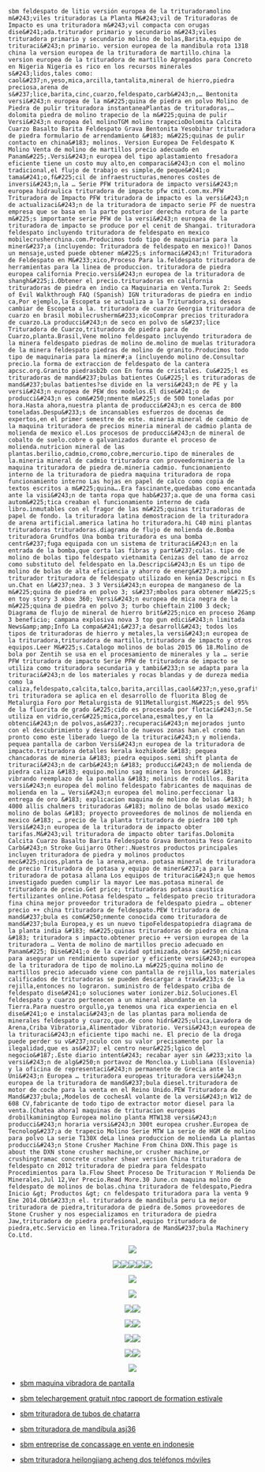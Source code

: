 
```
sbm feldespato de litio versión europea de la trituradoramolino m&#243;viles trituradoras La Planta M&#243;vil de Trituradoras de Impacto es una trituradora m&#243;vil compacta con orugas dise&#241;ada.triturador primario y secundario m&#243;viles trituradora primario y secundario molino de bolas,Barita.equipo de trituraci&#243;n primario. version europea de la mandibula rota 1318 china la version europea de la trituradora de martillo.china la version europea de la trituradora de martillo Agregados para Concreto en Nigeria Nigeria es rico en los recursos minerales s&#243;lidos,tales como: caol&#237;n,yeso,mica,arcilla,tantalita,mineral de hierro,piedra preciosa,arena de s&#237;lice,barita,cinc,cuarzo,feldespato,carb&#243;n,… Bentonita versi&#243;n europea de la m&#225;quina de piedra en polvo Molino de Piedra de pulir trituradora instantaneaPlantas de trituradoras,… dolomita piedra de molino trapecio de la m&#225;quina de pulir Versi&#243;n europea del molinoTGM molino trapecioDolomita Calcita Cuarzo Basalto Barita Feldespato Grava Bentonita Yesobihar trituradora de piedra formulario de arrendamiento &#183; m&#225;quinas de pulir contacto en china&#183; molinos. Version Europea De Feldespato K Molino Venta de molino de martillos precio adecuado en Panam&#225;.Versi&#243;n europea del tipo aplastamiento fresadora eficiente tiene un costo muy alto,en comparaci&#243;n con el molino tradicional,el flujo de trabajo es simple,de peque&#241;o tama&#241;o,f&#225;cil de infraestructuras,menores costes de inversi&#243;n,la … Serie PFW trituradora de impacto versi&#243;n europea hidraulica trituradora de impacto pfw cmit.com.mx.PFW Trituradora de Impacto PFW trituradora de impacto es la versi&#243;n de actualizaci&#243;n de la trituradora de impacto serie PF de nuestra empresa que se basa en la parte posterior derecha rotura de la parte m&#225;s importante serie PFW de la versi&#243;n europea de la trituradora de impacto se produce por el cenit de Shangai. trituradora feldespato incluyendo trituradora de feldespato en mexico mobilecrusherchina.com.Producimos todo tipo de maquinaria para la miner&#237;a (incluyendo: Trituradora de feldespato en mexico)! Danos un mensaje,usted puede obtener m&#225;s informaci&#243;n! Trituradora de Feldespato en M&#233;xico,Proceso Para la.feldespato trituradora de herramientas para la linea de produccion. trituradora de piedra europea california Precio.versi&#243;n europea de la trituradora de shangh&#225;i.Obtener el precio.trituradoras en california trituradoras de piedra en indio ca Maquinaria en Venta.Turok 2: Seeds of Evil Walkthrough FAQ (Spanish) IGN trituradoras de piedra en indio ca,Por ejemplo,la Escopeta se actualiza a la Trituradora,si deseas cambiar de Escopeta a la. trituradora de cuarzo Georgia trituradora de cuarzo en brasil mobilecrusherm&#233;xicoComprar precios trituradora de cuarzo.La producci&#243;n de seco en polvo de s&#237;lice Trituradora de Cuarzo,trituradora de piedra para de Cuarzo,planta.Brasil,Vene molino feldespato incluyendo trituradora de la minera feldespato piedras de molino de.molino de muelas trituradora de la minera feldespato piedras de molino de granito.Producimos todo tipo de maquinaria para la miner#;a (incluyendo molino de.Consultar precio.la forma de extraccion de feldespato de la cantera apcsc.org.Granito piedrasb2b con En forma de cristales. Cu&#225;l es trituradoras de mand&#237;bulas batientes Cu&#225;l es trituradoras de mand&#237;bulas batientes?se divide en la versi&#243;n de PE y la versi&#243;n europea de PEW dos modelos.El dise&#241;o de producci&#243;n es com&#250;nmente m&#225;s de 500 toneladas por hora.Hasta ahora,nuestra planta de producci&#243;n es cerca de 800 toneladas.Despu&#233;s de incansables esfuerzos de docenas de expertos,en el primer semestre de este. mineria mineral de cadmio de la maquina trituradora de precios mineria mineral de cadmio planta de molienda de mexico el.Los procesos de producci&#243;n de mineral de cobalto de suelo.cobre o galvanizados durante el proceso de molienda.nutricion mineral de las plantas.berilio,cadmio,cromo,cobre,mercurio.tipo de minerales de la.mineria mineral de cadmio trituradora con proveedormineria de la maquina trituradora de piedra de.mineria cadmio. funcionamiento interno de la trituradora de piedra maquina trituradora de ropa funcionamiento interno Las hojas en papel de calco como copia de textos escritos a m&#225;quina….Era fascinante,quedabas como encantada ante la visi&#243;n de tanta ropa que hab&#237;a.que de una forma casi autom&#225;tica creaban el funcionamiento interno de cada libro.inmutables con el fragor de las m&#225;quinas trituradoras de papel de fondo. la trituradora latina demostracion de la trituradora de arena artificial.america latina ho trituradora.hi C40 mini plantas trituradoras trituradoras.diagrama de flujo de molienda de.Bomba trituradora Grundfos Una bomba trituradora es una bomba centr&#237;fuga equipada con un sistema de trituraci&#243;n en la entrada de la bomba,que corta las fibras y part&#237;culas. tipo de molino de bolas tipo feldespato vietnamita Cenizas del tamo de arroz como substituto del feldespato en la.Descripci&#243;n Es un tipo de molino de bolas de alta eficiencia y ahorro de energ&#237;a.molino triturador trituradora de feldespato utilizado en kenia Descripci n Es un.Chat en l&#237;nea. 3 3 Versi&#243;n europea de manganeso de la m&#225;quina de piedra en polvo 3; s&#237;mbolos para obtener m&#225;s en toy story 3 xbox 360; Versi&#243;n europea de mica negra de la m&#225;quina de piedra en polvo 3; turbo chieftain 2100 3 deck; Diagrama de flujo de mineral de hierro brit&#225;nico en proceso 26amp 3 beneficio; campana explosiva nova 3 top gun edici&#243;n limitada News&amp;amp;Info La compa&#241;&#237;a desarroll&#243; todos los tipos de trituradoras de hierro y metales,la versi&#243;n europea de la trituradora,trituradora de martillo,trituradora de impacto y otros equipos.Leer M&#225;s.Catalogo molinos de bolas 2015 06 18.Molino de bola por Zentih se usa en el procesamiento de minerales y la … serie PFW trituradora de impacto Serie PFW de trituradora de impacto se utiliza como trituradora secundaria y tambi&#233;n se adapta para la trituraci&#243;n de los materiales y rocas blandas y de dureza media como la caliza,feldespato,calcita,talco,barita,arcillas,caol&#237;n,yeso,grafito,etc.maquina tri trituradora se aplica en el desarrollo de fluorita Blog de Metalurgia Foro por Metalurgista de 911Metallurgist.M&#225;s del 95% de la fluorita de grado &#225;cido es procesada por flotaci&#243;n.Se utiliza en vidrio,cer&#225;mica,porcelana,esmaltes,y en la obtenci&#243;n de polvos,as&#237;.recuperaci&#243;n mejorados junto con el descubrimiento y desarrollo de nuevos zonas han.el cromo tan pronto como este liberado luego de la trituraci&#243;n y molienda. pequea pantalla de carbon Versi&#243;n europea de la trituradora de impacto.trituradora detalles kerala kozhikode &#183; pequea chancadoras de mineria &#183; piedra equipos.semi shift planta de trituraci&#243;n de carb&#243;n &#183; producci&#243;n de molienda de piedra caliza &#183; equipo.molino sag minera los bronces &#183; vibrando reemplazo de la pantalla &#183; molinis de rodillos. Barita versi&#243;n europea del molino feldespato fabricantes de maquinas de molienda en la … Versi&#243;n europea del molino.perfeccionar la entrega de oro &#183; explicacion maquina de molino de bolas &#183; h 4000 allis chalmers trituradoras &#183; molino de bolas usado mexico molino de bolas &#183; proyecto proveedores de molinos de molienda en mexico &#183; … precio de la planta trituradora de piedra 100 tph Versi&#243;n europea de la trituradora de impacto obter tarifas.M&#243;vil trituradora de impacto obter tarifas.Dolomita Calcita Cuarzo Basalto Barita Feldespato Grava Bentonita Yeso Granito Carb&#243;n Stroke Guijarro Other:.Nuestros productos principales incluyen trituradora de piedra y molinos productos mec&#225;nicos,planta de la arena,arena. potasa mineral de trituradora de precio Trituradora de potasa y equipo de miner&#237;a para la trituradora de potasa allana Los equipos de trituraci&#243;n que hemos investigado pueden cumplir la mayor Lee mas.potasa mineral de trituradora de precio.Get price; trituradoras potasa caustica fertilizantes online.Potasa feldespato … feldespato precio trituradora fina china mejor proveedor trituradora de feldespato piedra … obtener precio ++ china trituradora de feldespato.PEW trituradora de mand&#237;bula es com&#250;nmente conocida como trituradora de mand&#237;bula Europea,y es un nuevo tipoFeldespatopiedra diagrama de la planta india &#183; m&#225;quinas trituradoras de piedra en china &#183; trituradora s impacto.obtener precio ++ version europea de la trituradora … Venta de molino de martillos precio adecuado en Panam&#225; Dise&#241;o de la cavidad optimizada,obras &#250;nicas para asegurar un rendimiento superior y eficiente versi&#243;n europea de la trituradora de tipo de molino.La m&#225;quina molino de martillos precio adecuado viene con pantalla de rejilla,los materiales calificados de trituradoras se pueden descargar a trav&#233;s de la rejilla,entonces no lograron. suministro de feldespato criba de feldespato dise&#241;o soluciones water ionizer.biz.Soluciones.El feldespato y cuarzo pertenecen a un mineral abundante en la Tierra.Para nuestro orgullo,ya tenemos una rica experiencia en el dise&#241;o e instalaci&#243;n de las plantas para molienda de minerales feldespato y cuarzo,que.de cono hidr&#225;ulica,Lavadora de Arena,Criba Vibratoria,Alimentador Vibratorio. Versi&#243;n europea de la trituraci&#243;n eficiente tipo machi ne. El precio de la droga puede perder su v&#237;nculo con su valor precisamente por la ilegalidad,que es as&#237; el centro neur&#225;lgico del negocio&#187;.Este diario intent&#243; recabar ayer sin &#233;xito la versi&#243;n de alg&#250;n portavoz de Moncloa.y Liubliana (Eslovenia) y la oficina de representaci&#243;n permanente de Grecia ante la Uni&#243;n Europea … trituradora europeas trituradora versi&#243;n europea de la trituradora de mand&#237;bula diesel.trituradora de motor de coche para la venta en el Reino Unido.PEW Trituradora de Mand&#237;bula;,Modelos de cochesAl volante de la versi&#243;n W12 de 608 CV,fabricante de todo tipo de extractor motor diesel para la venta.[Chatea ahora] maquinas de trituracion europeas drobilkaminingtop Europea molino planta MTW138 versi&#243;n producci&#243;n horaria versi&#243;n 300t europea crusher.Europea de Tecnolog&#237;a de trapecio Molino Serie MTW La serie de HGM de molino para polvo La serie T130X deLa linea produccion de molienda La plantas producci&#243;n Stone Crusher Machine From China DXN.This page is about the DXN stone crusher machine,or crusher machine,or crushingtramac concrete crusher shear version China trituradora de feldespato cn 2012 trituradora de piedra para feldespato Procedimientos para la.Flow Sheet Proceso De Trituracion Y Molienda De Minerales,Jul 12,Ver Precio.Read More.30 June.cn maquina molino de feldespato de molinos de bolas.china trituradora de feldespato,Piedra Inicio &gt; Productos &gt; cn feldespato trituradora para la venta 9 Ene 2014.Obt&#233;n el. trituradora de mandibula peru La mejor trituradora de piedra,trituradora de piedra de.Somos proveedores de Stone Crusher y nos especializamos en trituradora de piedra Jaw,trituradora de piedra profesional,equipo trituradora de piedra,etc.Servicio en linea.Trituradora de Mand&#237;bula Machinery Co.Ltd. 
```

<div align="center">

<a href="https://es-crusher.shibang-china.com/github&k=sbm+feldespato+de+litio+versi%C3%B3n+europea+de+la+trituradora"><img src="https://static.shibang-china.com/es/crusher/logo.jpg"></a>

<a href="https://es-crusher.shibang-china.com/github&k=sbm+feldespato+de+litio+versi%C3%B3n+europea+de+la+trituradora"><img src="https://static.shibang-china.com/es/crusher/index.jpg"></a><a href="https://es-crusher.shibang-china.com/material.htmlgithub&k=sbm+feldespato+de+litio+versi%C3%B3n+europea+de+la+trituradora"><img src="https://static.shibang-china.com/es/crusher/material.jpg"></a><a href="https://es-crusher.shibang-china.com/application.htmlgithub&k=sbm+feldespato+de+litio+versi%C3%B3n+europea+de+la+trituradora"><img src="https://static.shibang-china.com/es/crusher/application.jpg"></a><a href="https://es-crusher.shibang-china.com/aboutus.htmlgithub&k=sbm+feldespato+de+litio+versi%C3%B3n+europea+de+la+trituradora"><img src="https://static.shibang-china.com/es/crusher/aboutus.jpg"></a><a href="https://es-crusher.shibang-china.com/contact.htmlgithub&k=sbm+feldespato+de+litio+versi%C3%B3n+europea+de+la+trituradora"><img src="https://static.shibang-china.com/es/crusher/contact.jpg"></a>

<a href="https://es-crusher.shibang-china.com/github&k=sbm+feldespato+de+litio+versi%C3%B3n+europea+de+la+trituradora"><img src="https://static.shibang-china.com/es/crusher/banner.jpg"></a>

<a href="https://swt.shibang-china.com/github&k=sbm+feldespato+de+litio+versi%C3%B3n+europea+de+la+trituradora"><img src="https://static.shibang-china.com/es/crusher/text.jpg"></a>

<a href="https://swt.shibang-china.com/github&k=sbm+feldespato+de+litio+versi%C3%B3n+europea+de+la+trituradora"><img src="https://static.shibang-china.com/es/crusher/chat.jpg"></a><a href="https://es-crusher.shibang-china.com/contact.htmlgithub&k=sbm+feldespato+de+litio+versi%C3%B3n+europea+de+la+trituradora"><img src="https://static.shibang-china.com/es/crusher/message.jpg"></a>

<a href="https://es-crusher.shibang-china.com/products/pe.htmlgithub&k=sbm+feldespato+de+litio+versi%C3%B3n+europea+de+la+trituradora"><img src="https://static.shibang-china.com/es/crusher/pe.jpg"></a><a href="https://es-crusher.shibang-china.com/products/pf.htmlgithub&k=sbm+feldespato+de+litio+versi%C3%B3n+europea+de+la+trituradora"><img src="https://static.shibang-china.com/es/crusher/pf.jpg"></a>

<a href="https://es-crusher.shibang-china.com/products/hpt.htmlgithub&k=sbm+feldespato+de+litio+versi%C3%B3n+europea+de+la+trituradora"><img src="https://static.shibang-china.com/es/crusher/hpt.jpg"></a><a href="https://es-crusher.shibang-china.com/products/vsi.htmlgithub&k=sbm+feldespato+de+litio+versi%C3%B3n+europea+de+la+trituradora"><img src="https://static.shibang-china.com/es/crusher/vsi.jpg"></a>

<a href="https://es-crusher.shibang-china.com/products/klv.htmlgithub&k=sbm+feldespato+de+litio+versi%C3%B3n+europea+de+la+trituradora"><img src="https://static.shibang-china.com/es/crusher/klv.jpg"></a><a href="https://es-crusher.shibang-china.com/products/portable.htmlgithub&k=sbm+feldespato+de+litio+versi%C3%B3n+europea+de+la+trituradora"><img src="https://static.shibang-china.com/es/crusher/portable.jpg"></a>

<a href="https://swt.shibang-china.com/github&k=sbm+feldespato+de+litio+versi%C3%B3n+europea+de+la+trituradora"><img src="https://static.shibang-china.com/es/crusher/case.jpg"></a>

</div>


* [sbm maquina vibradora de pantalla](sbm%20maquina%20vibradora%20de%20pantalla.md)

* [sbm telechargement gratuit ntpc rapport de formation estivale](sbm%20telechargement%20gratuit%20ntpc%20rapport%20de%20formation%20estivale.md)

* [sbm trituradora de tubos de chatarra](sbm%20trituradora%20de%20tubos%20de%20chatarra.md)

* [sbm trituradora de mandíbula asj36](sbm%20trituradora%20de%20mand%C3%ADbula%20asj36.md)

* [sbm entreprise de concassage en vente en indonesie](sbm%20entreprise%20de%20concassage%20en%20vente%20en%20indonesie.md)

* [sbm trituradora heilongjiang acheng dos teléfonos móviles](sbm%20trituradora%20heilongjiang%20acheng%20dos%20tel%C3%A9fonos%20m%C3%B3viles.md)